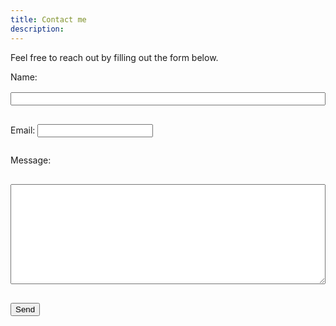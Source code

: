 ```yaml
---
title: Contact me
description:
---
```

Feel free to reach out by filling out the form below.

<form style="display: flex; flex-direction: column;" action="https://formspree.io/f/xeqyybya" method="POST">
  <label for="name">Name:</label>
  <input style="margin-top: 1rem;" type="text" id="name" name="name" required>
  
  <label style="margin-top: 1rem;" for="email">Email:</label>
  <input style="margin-top: 1rem;" type="email" id="email" name="email" required>
  
  <label style="margin-top: 1rem;" for="message">Message:</label>
  <textarea style="margin-top: 1rem; height: 10rem;" id="message" name="message" required></textarea>
  
  <button style="margin-top: 1rem;" type="submit">Send</button>
</form>


